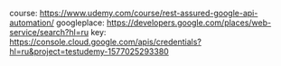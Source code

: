 course:
https://www.udemy.com/course/rest-assured-google-api-automation/
googleplace:
https://developers.google.com/places/web-service/search?hl=ru
key:
https://console.cloud.google.com/apis/credentials?hl=ru&project=testudemy-1577025293380